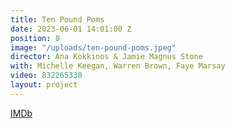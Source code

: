 ```yaml
---
title: Ten Pound Poms
date: 2023-06-01 14:01:00 Z
position: 8
image: "/uploads/ten-pound-poms.jpeg"
director: Ana Kokkinos & Jamie Magnus Stone
with: Michelle Keegan, Warren Brown, Faye Marsay
video: 832265330
layout: project
---
```


[IMDb](https://www.imdb.com/title/tt20318226/?ref_=nv_sr_srsg_0_tt_8_nm_0_q_ten%2520pound%2520)
